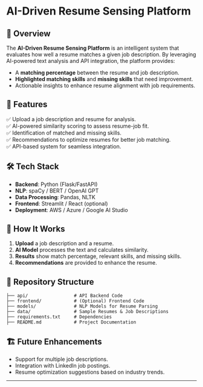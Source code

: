 # AI-Driven Resume Sensing Platform  

## 📌 Overview  
The **AI-Driven Resume Sensing Platform** is an intelligent system that evaluates how well a resume matches a given job description. By leveraging AI-powered text analysis and API integration, the platform provides:  
- A **matching percentage** between the resume and job description.  
- **Highlighted matching skills** and **missing skills** that need improvement.  
- Actionable insights to enhance resume alignment with job requirements.  

## 🚀 Features  
✅ Upload a job description and resume for analysis.  
✅ AI-powered similarity scoring to assess resume-job fit.  
✅ Identification of matched and missing skills.  
✅ Recommendations to optimize resumes for better job matching.  
✅ API-based system for seamless integration.  

## 🛠️ Tech Stack  
- **Backend**: Python (Flask/FastAPI)  
- **NLP**: spaCy / BERT / OpenAI GPT  
- **Data Processing**: Pandas, NLTK  
- **Frontend**: Streamlit / React (optional)  
- **Deployment**: AWS / Azure / Google AI Studio  

## 🔧 How It Works  
1. **Upload** a job description and a resume.  
2. **AI Model** processes the text and calculates similarity.  
3. **Results** show match percentage, relevant skills, and missing skills.  
4. **Recommendations** are provided to enhance the resume.  

## 📂 Repository Structure  
```
├── api/                 # API Backend Code  
├── frontend/            # (Optional) Frontend Code  
├── models/              # NLP Models for Resume Parsing  
├── data/                # Sample Resumes & Job Descriptions  
├── requirements.txt     # Dependencies  
├── README.md            # Project Documentation  
```

## 🏗️ Future Enhancements  
- Support for multiple job descriptions.  
- Integration with LinkedIn job postings.  
- Resume optimization suggestions based on industry trends.  

---
